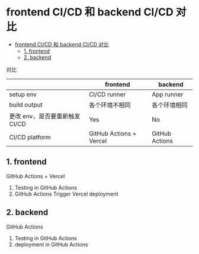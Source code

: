 # frontend CI/CD 和 backend CI/CD 对比

- [frontend CI/CD 和 backend CI/CD 对比](#frontend-cicd-和-backend-cicd-对比)
  - [1. frontend](#1-frontend)
  - [2. backend](#2-backend)

对比

|                                | frontend        | backend    |
| ------------------------------ | --------------- | ------------ |
| setup env                      | CI/CD runner    | App runner  |
| build output                   | 各个环境不相同  | 各个环境相同 |
| 更改 env，是否要重新触发 CI/CD | Yes             | No           |
| CI/CD platform                 | GitHub Actions + Vercel | GitHub Actions      |


## 1. frontend

GitHub Actions + Vercel

1. Testing in GitHub Actions
2. GitHub Actions Trigger Vercel deployment

## 2. backend

GitHub Actions

1. Testing in GitHub Actions
1. deployment in GitHub Actions
